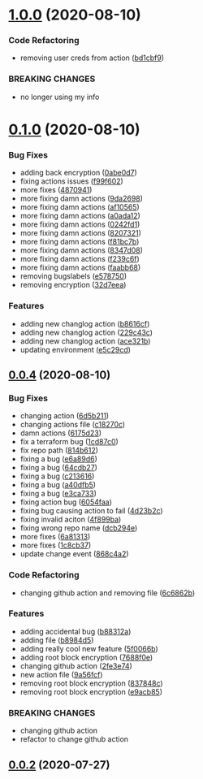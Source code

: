 # [1.0.0](https://github.com/ckilpatrick20/github-actions/compare/v0.1.0...v1.0.0) (2020-08-10)


### Code Refactoring

* removing user creds from action ([bd1cbf9](https://github.com/ckilpatrick20/github-actions/commit/bd1cbf942802889ee62021e5f120944ef1c0d9e1))


### BREAKING CHANGES

* no longer using my info



# [0.1.0](https://github.com/ckilpatrick20/github-actions/compare/v0.0.4...v0.1.0) (2020-08-10)


### Bug Fixes

* adding back encryption ([0abe0d7](https://github.com/ckilpatrick20/github-actions/commit/0abe0d72b45e319d0799a928d4064fe0da41717f))
* fixing actions issues ([f99f602](https://github.com/ckilpatrick20/github-actions/commit/f99f602bf92147372bb12bd4d95b89a24d8cebb3))
* more fixes ([4870941](https://github.com/ckilpatrick20/github-actions/commit/4870941f25a87d8d25b0c55a465ef221355053b1))
* more fixing damn actions ([9da2698](https://github.com/ckilpatrick20/github-actions/commit/9da269831f8adedac86422aeee88c6da41395ced))
* more fixing damn actions ([af10565](https://github.com/ckilpatrick20/github-actions/commit/af105651535cba4c3a011c30c59dfbff6b50f609))
* more fixing damn actions ([a0ada12](https://github.com/ckilpatrick20/github-actions/commit/a0ada12b8857435e0dd92c76516b7f6eb6f5d794))
* more fixing damn actions ([0242fd1](https://github.com/ckilpatrick20/github-actions/commit/0242fd1a72c1430d274e75a4ae2c0f59d4c75a9b))
* more fixing damn actions ([8207321](https://github.com/ckilpatrick20/github-actions/commit/8207321f46ae4d90b5427efc6c03ba382c91ad1c))
* more fixing damn actions ([f81bc7b](https://github.com/ckilpatrick20/github-actions/commit/f81bc7bf80be1d049d5e925500768e490d790ea3))
* more fixing damn actions ([8347d08](https://github.com/ckilpatrick20/github-actions/commit/8347d088774ee98248a97f9609b0429058b3c335))
* more fixing damn actions ([f239c6f](https://github.com/ckilpatrick20/github-actions/commit/f239c6f591a14633fe29616afc36f8d80c40981d))
* more fixing damn actions ([faabb68](https://github.com/ckilpatrick20/github-actions/commit/faabb689cc0205682bfefe7119a4ee379624b135))
* removing bugslabels ([e578750](https://github.com/ckilpatrick20/github-actions/commit/e578750560a12f8c7853b78d2765b9de4e4234f1))
* removing encryption ([32d7eea](https://github.com/ckilpatrick20/github-actions/commit/32d7eead0c908c469fa845c8d7798f0c5873874e))


### Features

* adding new changlog action ([b8616cf](https://github.com/ckilpatrick20/github-actions/commit/b8616cf465d95d26757001699f5eaa597dcd6a84))
* adding new changlog action ([229c43c](https://github.com/ckilpatrick20/github-actions/commit/229c43c1048b3f78b5ddcef0a7fc1d81d138f352))
* adding new changlog action ([ace321b](https://github.com/ckilpatrick20/github-actions/commit/ace321b0fad5112818b10e8f3186cb2d4f105808))
* updating environment ([e5c29cd](https://github.com/ckilpatrick20/github-actions/commit/e5c29cd8628cf7089bf0ad2236dbdf00c5fbcf45))



## [0.0.4](https://github.com/ckilpatrick20/github-actions/compare/v0.0.3...v0.0.4) (2020-08-10)


### Bug Fixes

* changing action ([6d5b211](https://github.com/ckilpatrick20/github-actions/commit/6d5b211245a8ffa0bcba9eb016b94bbe031cf3f1))
* changing actions file ([c18270c](https://github.com/ckilpatrick20/github-actions/commit/c18270c66b339b39b43d8e1c51cac66d29a88f1b))
* damn actions ([6175d23](https://github.com/ckilpatrick20/github-actions/commit/6175d23fe85a61f43f035d801f8e8c425682a208))
* fix a terraform bug ([1cd87c0](https://github.com/ckilpatrick20/github-actions/commit/1cd87c0f5fb578f83ae5cb1e066403b07d3e36be))
* fix repo path ([814b612](https://github.com/ckilpatrick20/github-actions/commit/814b6123d4fed55f0fee94261fa3e07b4ab5a224))
* fixing a bug ([e6a89d6](https://github.com/ckilpatrick20/github-actions/commit/e6a89d63b6acbffa550dfc439ccb2e50326d0bee))
* fixing a bug ([64cdb27](https://github.com/ckilpatrick20/github-actions/commit/64cdb27c2e0004709a4a536800a961dfaf368031))
* fixing a bug ([c213616](https://github.com/ckilpatrick20/github-actions/commit/c2136161f1a6b36eb555abd7367d2103dbd14742))
* fixing a bug ([a40dfb5](https://github.com/ckilpatrick20/github-actions/commit/a40dfb54edbc6095acfacac81d58fadbc604420f))
* fixing a bug ([e3ca733](https://github.com/ckilpatrick20/github-actions/commit/e3ca7338a0242d0c8a51cf189da306e8e92795f1))
* fixing action bug ([6054faa](https://github.com/ckilpatrick20/github-actions/commit/6054faa14f90546d23fd5e454f6e73976d6477ea))
* fixing bug causing action to fail ([4d23b2c](https://github.com/ckilpatrick20/github-actions/commit/4d23b2c6dd2357866cffd7a70cb4ec62dbc7545f))
* fixing invalid aciton ([4f899ba](https://github.com/ckilpatrick20/github-actions/commit/4f899bad40df26abbbbe0a4be8e11a8ce0779f77))
* fixing wrong repo name ([dcb294e](https://github.com/ckilpatrick20/github-actions/commit/dcb294e893a5f277dde7b98c6e99d40c7caecc82))
* more fixes ([6a81313](https://github.com/ckilpatrick20/github-actions/commit/6a81313bf0ded39fe384f47539caee23982aa62e))
* more fixes ([1c8cb37](https://github.com/ckilpatrick20/github-actions/commit/1c8cb376f7b2f7e1e6d7f123f6a49b7c71b36a08))
* update change event ([868c4a2](https://github.com/ckilpatrick20/github-actions/commit/868c4a242d129446c02006c50398f34abcbb6c5a))


### Code Refactoring

* changing github action and removing file ([6c6862b](https://github.com/ckilpatrick20/github-actions/commit/6c6862b27c7c44aa87a1c12f5d5d9bc2ad9b3d9b))


### Features

* adding accidental bug ([b88312a](https://github.com/ckilpatrick20/github-actions/commit/b88312a391372c10f1b3cb3810c1d0521521deb4))
* adding file ([b8984d5](https://github.com/ckilpatrick20/github-actions/commit/b8984d58a87cff908bb12130aae4b57872b5f3ae))
* adding really cool new feature ([5f0066b](https://github.com/ckilpatrick20/github-actions/commit/5f0066b88be381f0ca634102b9001df4686d98a2))
* adding root block encryption ([7688f0e](https://github.com/ckilpatrick20/github-actions/commit/7688f0e03f8edc1843e46e5c61c3fa17075a6651))
* changing github action ([2fe3e74](https://github.com/ckilpatrick20/github-actions/commit/2fe3e748a4430d6e7ef52c181ef66633047aa719))
* new action file ([9a56fcf](https://github.com/ckilpatrick20/github-actions/commit/9a56fcfd7b42406c5fed84d2ad6e589e4d2ae32a))
* removing root block encryption ([837848c](https://github.com/ckilpatrick20/github-actions/commit/837848c9974fafdb080e3d26295aa49d13a012ca))
* removing root block encryption ([e9acb85](https://github.com/ckilpatrick20/github-actions/commit/e9acb8580c2f93fae3989556aa9f1443c25c5a9b))


### BREAKING CHANGES

* changing github action
* refactor to change github action



## [0.0.2](https://github.com/ckilpatrick20/github-actions/compare/v0.0.1...v0.0.2) (2020-07-27)



